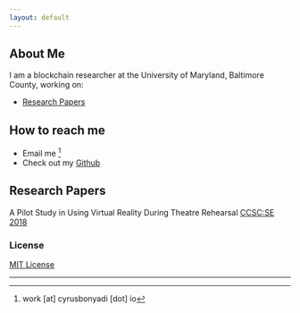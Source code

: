 ```yaml
---
layout: default
---
```


## About Me

I am a blockchain researcher at the University of Maryland, Baltimore County, working on:
+ [Research Papers](#papers)

## How to reach me
+ Email me [^1]
+ Check out my [Github](https://github.com/cbonyadi)

## <a name="papers">Research Papers

A Pilot Study in Using Virtual Reality During Theatre Rehearsal [CCSC:SE 2018](http://dl.acm.org/citation.cfm?id=3282588.3282612)

### License

[MIT License](http://cbonyadi.github.io/LICENSE.txt)

---
[^1]: work \[at\] cyrusbonyadi \[dot\] io
